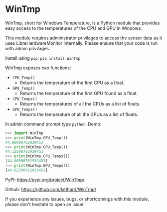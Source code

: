 # WinTmp

WinTmp, short for Windows Temperature, is a Python module that provides easy access to the temperatures of the CPU and GPU in Windows.

This module requires administrator privilages to access the sensor data as it uses LibreHardwareMonitor internally. Please ensure that your code is run with admin privilages.

Install using `pip`:
`pip install WinTmp`

WinTmp exposes two functions:

- `CPU_Temp()`
  - Returns the temperature of the first CPU as a float.
- `GPU_Temp()`
  - Returns the temperature of the first GPU found as a float.
- `CPU_Temps()`
  - Returns the temperatures of all the CPUs as a list of floats.
- `GPU_Temps()`
  - Returns the temperature of all the GPUs as a list of floats.

In admin command prompt type `python`.
Demo:

```python
>>> import WinTmp
>>> print(WinTmp.CPU_Temp())
44.00000762939453
>>> print(WinTmp.GPU_Temp())
44.12500762939453
>>> print(WinTmp.CPU_Temps())
[44.00000762939453]
>>> print(WinTmp.GPU_Temps())
[44.62500762939453]
```

PyPI: https://pypi.org/project/WinTmp/

Github: https://github.com/kethan1/WinTmp/

If you experience any issues, bugs, or shortcomings with this module, please don't hesitate to open an issue!
